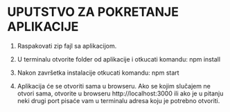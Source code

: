 # UPUTSTVO ZA POKRETANJE APLIKACIJE

1. Raspakovati zip fajl sa aplikacijom.

2. U terminalu otvorite folder od aplikacije i otkucati komandu:
npm install 

3. Nakon završetka instalacije otkucati komandu:
npm start

4. Aplikacija će se otvoriti sama u browseru. Ako se kojim slučajem ne otvori sama, otvorite u browseru http://localhost:3000 ili ako je u pitanju neki drugi port pisaće vam u terminalu adresa koju je potrebno otvoriti.
  
